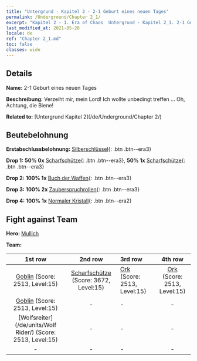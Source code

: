 ```yaml
---
title: "Untergrund - Kapitel 2 - 2-1 Geburt eines neuen Tages"
permalink: /Underground/Chapter 2_1/
excerpt: "Kapitel 2 - 1. Era of Chaos  Untergrund - Kapitel 2_1. 2-1 Geburt eines neuen Tages"
last_modified_at: 2021-05-28
locale: de
ref: "Chapter 2_1.md"
toc: false
classes: wide
---
```


## Details

 **Name:** 2-1 Geburt eines neuen Tages

 **Beschreibung:** Verzeiht mir, mein Lord! Ich wollte unbedingt treffen ... Oh, Achtung, die Biene!

 **Related to:** [Untergrund Kapitel 2](/de/Underground/Chapter 2/)

## Beutebelohnung

 **Erstabschlussbelohnung:** [Silberschlüssel](/ItemsDE/con_693/){: .btn .btn--era3}

 **Drop 1:** **50% 0x** [Scharfschütze](/ItemsDE/unt_191/){: .btn .btn--era3}, **50% 1x** [Scharfschütze](/ItemsDE/unt_191/){: .btn .btn--era3}

 **Drop 2:** **100% 1x** [Buch der Waffen](/ItemsDE/mat_18/){: .btn .btn--era3}

 **Drop 3:** **100% 2x** [Zauberspruchrollen](/ItemsDE/con_694/){: .btn .btn--era3}

 **Drop 4:** **100% 1x** [Normaler Kristall](/ItemsDE/mat_11/){: .btn .btn--era2}


## Fight against Team
 **Hero:** [Mullich](/de/heroes/Mullich/)

 **Team:**


  | 1st row | 2nd row | 3rd row | 4th row |
  |:----:|:----:|:----|:----:|
  | [Goblin](/de/units/Goblin/) (Score: 2513, Level:15)  | [Scharfschütze](/de/units/Marksman/) (Score: 3672, Level:15)  | [Ork](/de/units/Orc/) (Score: 2513, Level:15)  | [Ork](/de/units/Orc/) (Score: 2513, Level:15)  |
  | [Goblin](/de/units/Goblin/) (Score: 2513, Level:15)  | - | - | - |
  | [Wolfsreiter](/de/units/Wolf Rider/) (Score: 2513, Level:15)  | - | - | - |
  | - | - | - | - |


